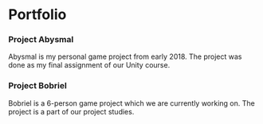 # Portfolio

### Project Abysmal
Abysmal is my personal game project from early 2018. The project was done as my final assignment of our Unity course.

### Project Bobriel
Bobriel is a 6-person game project which we are currently working on. The project is a part of our project studies.
